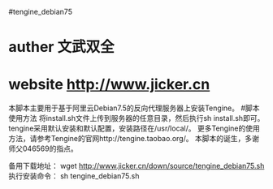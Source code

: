 #tengine_debian75
# auther 文武双全
# website http://www.jicker.cn
本脚本主要用于基于阿里云Debian7.5的反向代理服务器上安装Tengine。
#脚本使用方法
将install.sh文件上传到服务器的任意目录，然后执行sh install.sh即可。tengine采用默认安装和默认配置，安装路径在/usr/local/。
更多Tengine的使用方法，请参考Tengine的官网http://tengine.taobao.org/。
本脚本的诞生，多谢师父046569的指点。

备用下载地址：
wget http://www.jicker.cn/down/source/tengine_debian75.sh
执行安装命令：
sh tengine_debian75.sh
